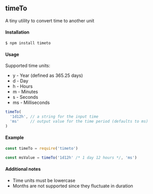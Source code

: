 ## timeTo

A tiny utility to convert time to another unit

#### Installation

```
$ npm install timeto
```

#### Usage

Supported time units:
- y  - Year (defined as 365.25 days)
- d  - Day
- h  - Hours
- m  - Minutes
- s  - Seconds
- ms - Milliseconds

```js
timeTo(
  '1d12h', // a string for the input time
  'ms'     // output value for the time period (defaults to ms)
)
```

#### Example

```js
const timeTo = require('timeto')

const msValue = timeTo('1d12h' /* 1 day 12 hours */, 'ms')
```

#### Additional notes

- Time units must be lowercase
- Months are not supported since they fluctuate in duration

